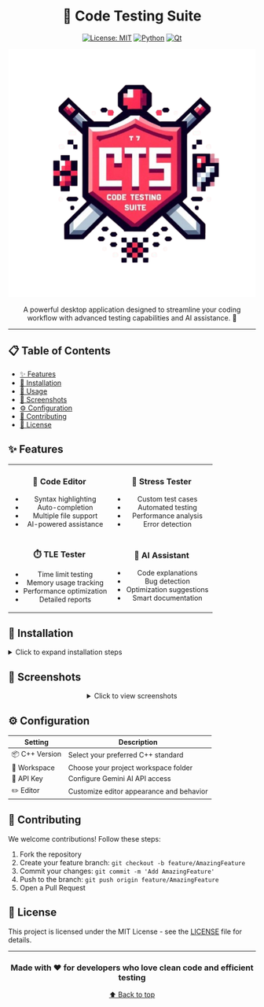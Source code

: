 <div align="center">

# 🚀 Code Testing Suite

[![License: MIT](https://img.shields.io/badge/License-MIT-yellow.svg)](https://opensource.org/licenses/MIT)
[![Python](https://img.shields.io/badge/Python-3.8+-blue.svg)](https://www.python.org)
[![Qt](https://img.shields.io/badge/Qt-6.0+-green.svg)](https://www.qt.io)

<img src="resources/readme/header_image.png" alt="Code Testing Suite" width="800px">

<p align="center">
A powerful desktop application designed to streamline your coding workflow with advanced testing capabilities and AI assistance. 🎯
</p>

</div>

---

## 📋 Table of Contents

- [✨ Features](#-features)
- [🚀 Installation](#-installation)
- [📖 Usage](#-usage)
- [📸 Screenshots](#-screenshots)
- [⚙️ Configuration](#️-configuration)
- [🤝 Contributing](#-contributing)
- [📄 License](#-license)

## ✨ Features

<div align="center">
<table>
<tr>
<td width="50%" align="center">

### 📝 Code Editor

- Syntax highlighting
- Auto-completion
- Multiple file support
- AI-powered assistance

</td>
<td width="50%" align="center">

### 🔄 Stress Tester

- Custom test cases
- Automated testing
- Performance analysis
- Error detection

</td>
</tr>
<tr>
<td width="50%" align="center">

### ⏱️ TLE Tester

- Time limit testing
- Memory usage tracking
- Performance optimization
- Detailed reports

</td>
<td width="50%" align="center">

### 🤖 AI Assistant

- Code explanations
- Bug detection
- Optimization suggestions
- Smart documentation

</td>
</tr>
</table>
</div>

## 🚀 Installation

<details>
<summary>Click to expand installation steps</summary>

1. **Clone the repository**:
   ```bash
   git clone https://github.com/yourusername/code-testing-suite.git
   cd code-testing-suite
   ```

2. **Install dependencies**:
   ```bash
   pip install -r requirements.txt
   ```

3. **Launch the application**:
   ```bash
   python main.py
   ```
</details>

## 📸 Screenshots

<div align="center">

<details>
<summary>Click to view screenshots</summary>

### 🖥️ Main Interface
<img src="resources/readme/main_window.png" alt="Main Window" width="800px">

### ✏️ Code Editor
<img src="resources/readme/editor_window.png" alt="Code Editor" width="800px">

### 🔄 Stress Testing
<img src="resources/readme/stress_window.png" alt="Stress Tester" width="800px">

### 📊 Results View
<img src="resources/readme/results.png" alt="Results" width="800px">

### ❓ Help Center
<img src="resources/readme/help_center.png" alt="Help Center" width="800px">

</details>

</div>

## ⚙️ Configuration

<div align="center">

| Setting | Description |
|---------|-------------|
| 📦 C++ Version | Select your preferred C++ standard |
| 📁 Workspace | Choose your project workspace folder |
| 🤖 API Key | Configure Gemini AI API access |
| ✏️ Editor | Customize editor appearance and behavior |

</div>

## 🤝 Contributing

We welcome contributions! Follow these steps:

1. Fork the repository
2. Create your feature branch: `git checkout -b feature/AmazingFeature`
3. Commit your changes: `git commit -m 'Add AmazingFeature'`
4. Push to the branch: `git push origin feature/AmazingFeature`
5. Open a Pull Request

## 📄 License

This project is licensed under the MIT License - see the [LICENSE](LICENSE) file for details.

---

<div align="center">

### Made with ❤️ for developers who love clean code and efficient testing

[⬆ Back to top](#-code-testing-suite)

</div>
